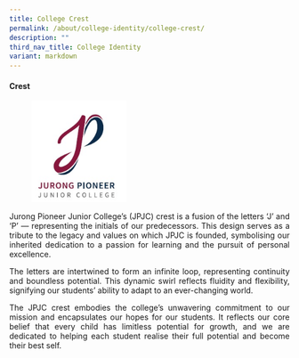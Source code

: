 ```yaml
---
title: College Crest
permalink: /about/college-identity/college-crest/
description: ""
third_nav_title: College Identity
variant: markdown
---
```

<h4><strong>Crest</strong></h4>

<figure>
<img src="/images/About%20JPJC/College%20Identity/College%20Crest/pic1.jpg" style="width:40%">
</figure>

<div align="justify">
<p>		 
Jurong Pioneer Junior College’s (JPJC) crest is a fusion of the letters ‘J’ and ‘P’ — representing the initials of our predecessors. This design serves as a tribute to the legacy and values on which JPJC is founded, symbolising our inherited dedication to a passion for learning and the pursuit of personal excellence.
</p>

<p>

The letters are intertwined to form an infinite loop, representing continuity and boundless potential. This dynamic swirl reflects fluidity and flexibility, signifying our students’ ability to adapt to an ever-changing world.

</p>

<p>
The JPJC crest embodies the college’s unwavering commitment to our mission and encapsulates our hopes for our students. It reflects our core belief that every child has limitless potential for growth, and we are dedicated to helping each student realise their full potential and become their best self.
</p>

	
	
	
	
	
	
	
	
	

<div hidden="">
<center><h5><strong>Infinite possibilities. </strong></h5></center>
<p>
JPJC values perseverance, resilience and humility. Together, they result in an indomitable character with an unceasing pursuit for improvement of self and betterment of community.
</p>

<center><h5><strong>Infinite growth.</strong></h5></center>
<p>
JPJC seeks to nurture respectful and compassionate leaders who are critical and creative thinkers, and serve responsibly in service of others.
</p>

<center><h5><strong>Infinite love. </strong></h5></center>
<p>
The colours of the crest emanate passion for growth, learning and giving, being anchored by depth of thinking and steadfastness. Maroon radiates intensity of passion and courage, representing strength and warmth.&nbsp;Dark blue symbolises intelligence and wisdom.&nbsp;It also exudes confidence and equanimity. The two colours intertwine to create a constant flow of JPJC’s ideals, mutually enhancing and empowering.</p>

<p>
The crest is a constant reminder to all in JPJC of our origins. More importantly, it is our emblem of hope and promise for the future.</p></div></div>